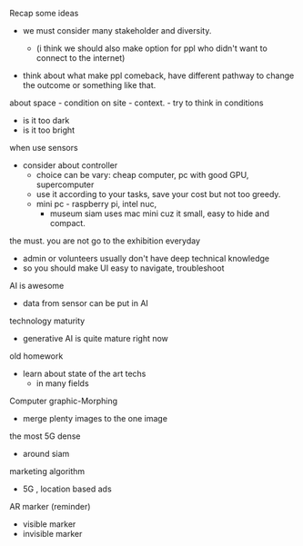 Recap some ideas

- we must consider many stakeholder and diversity. 
  - (i think we should also make option for ppl who didn't want to connect to the internet)  
    

- think about what make ppl comeback, have different pathway to change the outcome or something like that. 

about space - condition on site - context.  - try to think in conditions
- is it too dark 
- is it too bright

when use sensors 
- consider about controller
	- choice can be vary: cheap computer, pc with good GPU, supercomputer
	- use it according to your tasks, save your cost but not too greedy.  
	- mini pc - raspberry pi, intel nuc, 
		- museum siam uses mac mini cuz it small, easy to hide and compact.  


the must. 
you are not go to the exhibition everyday 
- admin or volunteers usually don't have deep technical knowledge 
- so you should make UI easy to navigate, troubleshoot
  


AI is awesome
- data from sensor can be put in AI 

technology maturity
- generative AI is quite mature right now

old homework
- learn about state of the art techs
	- in many fields

Computer graphic-Morphing
- merge plenty images to the one image

the most 5G dense
- around siam

marketing algorithm
- 5G , location based ads

AR marker (reminder)
- visible marker 
- invisible marker
